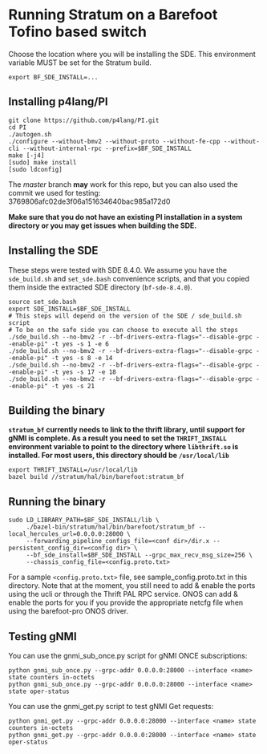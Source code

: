 # Running Stratum on a Barefoot Tofino based switch

Choose the location where you will be installing the SDE. This environment
variable MUST be set for the Stratum build.
```
export BF_SDE_INSTALL=...
```

## Installing p4lang/PI

```
git clone https://github.com/p4lang/PI.git
cd PI
./autogen.sh
./configure --without-bmv2 --without-proto --without-fe-cpp --without-cli --without-internal-rpc --prefix=$BF_SDE_INSTALL
make [-j4]
[sudo] make install
[sudo ldconfig]
```
The *master* branch **may** work for this repo, but you can also used the commit
we used for testing: 3769806afc02de3f06a151634640bac985a172d0

**Make sure that you do not have an existing PI installation in a system
  directory or you may get issues when building the SDE.**

## Installing the SDE

These steps were tested with SDE 8.4.0. We assume you have the `sde_build.sh`
and `set_sde.bash` convenience scripts, and that you copied them inside the
extracted SDE directory (`bf-sde-8.4.0`).

```
source set_sde.bash
export SDE_INSTALL=$BF_SDE_INSTALL
# This steps will depend on the version of the SDE / sde_build.sh script
# To be on the safe side you can choose to execute all the steps
./sde_build.sh --no-bmv2 -r --bf-drivers-extra-flags="--disable-grpc --enable-pi" -t yes -s 1 -e 6
./sde_build.sh --no-bmv2 -r --bf-drivers-extra-flags="--disable-grpc --enable-pi" -t yes -s 8 -e 14
./sde_build.sh --no-bmv2 -r --bf-drivers-extra-flags="--disable-grpc --enable-pi" -t yes -s 17 -e 18
./sde_build.sh --no-bmv2 -r --bf-drivers-extra-flags="--disable-grpc --enable-pi" -t yes -s 21
```

## Building the binary
**`stratum_bf` currently needs to link to the thrift library, until support for
  gNMI is complete. As a result you need to set the `THRIFT_INSTALL` environment
  variable to point to the directory where `libthrift.so` is installed. For most
  users, this directory should be `/usr/local/lib`**
```
export THRIFT_INSTALL=/usr/local/lib
bazel build //stratum/hal/bin/barefoot:stratum_bf
```

## Running the binary
```
sudo LD_LIBRARY_PATH=$BF_SDE_INSTALL/lib \
     ./bazel-bin/stratum/hal/bin/barefoot/stratum_bf --local_hercules_url=0.0.0.0:28000 \
     --forwarding_pipeline_configs_file=<conf dir>/dir.x --persistent_config_dir=<config dir> \
     --bf_sde_install=$BF_SDE_INSTALL --grpc_max_recv_msg_size=256 \
     --chassis_config_file=<config.proto.txt>
```

For a sample `<config.proto.txt>` file, see sample_config.proto.txt in this
directory. Note that at the moment, you still need to add & enable the ports
using the ucli or through the Thrift PAL RPC service. ONOS can add & enable the
ports for you if you provide the appropriate netcfg file when using the
barefoot-pro ONOS driver.

## Testing gNMI

You can use the gnmi_sub_once.py script for gNMI ONCE subscriptions:
```
python gnmi_sub_once.py --grpc-addr 0.0.0.0:28000 --interface <name> state counters in-octets
python gnmi_sub_once.py --grpc-addr 0.0.0.0:28000 --interface <name> state oper-status
```

You can use the gnmi_get.py script to test gNMI Get requests:
```
python gnmi_get.py --grpc-addr 0.0.0.0:28000 --interface <name> state counters in-octets
python gnmi_get.py --grpc-addr 0.0.0.0:28000 --interface <name> state oper-status
```
